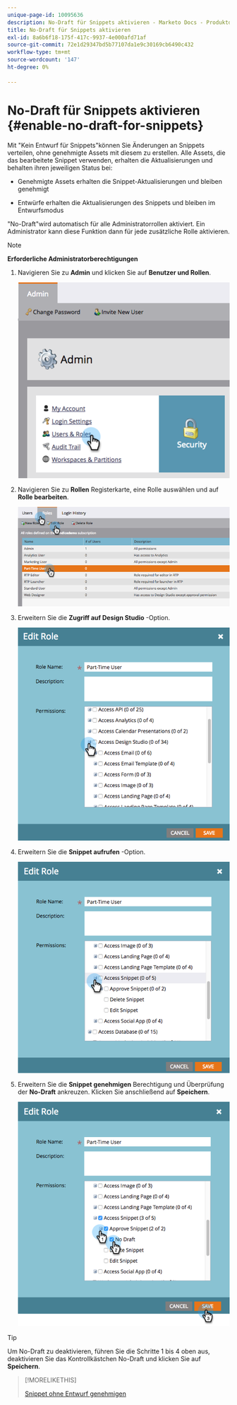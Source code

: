 ```yaml
---
unique-page-id: 10095636
description: No-Draft für Snippets aktivieren - Marketo Docs - Produktdokumentation
title: No-Draft für Snippets aktivieren
exl-id: 8a6b6f18-175f-417c-9937-4e000afd71af
source-git-commit: 72e1d29347bd5b77107da1e9c30169cb6490c432
workflow-type: tm+mt
source-wordcount: '147'
ht-degree: 0%

---
```


# No-Draft für Snippets aktivieren {#enable-no-draft-for-snippets}

Mit &quot;Kein Entwurf für Snippets&quot;können Sie Änderungen an Snippets verteilen, ohne genehmigte Assets mit diesem zu erstellen. Alle Assets, die das bearbeitete Snippet verwenden, erhalten die Aktualisierungen und behalten ihren jeweiligen Status bei:

* Genehmigte Assets erhalten die Snippet-Aktualisierungen und bleiben genehmigt

* Entwürfe erhalten die Aktualisierungen des Snippets und bleiben im Entwurfsmodus

&quot;No-Draft&quot;wird automatisch für alle Administratorrollen aktiviert. Ein Administrator kann diese Funktion dann für jede zusätzliche Rolle aktivieren.

>[!NOTE]
>
>**Erforderliche Administratorberechtigungen**

1. Navigieren Sie zu **Admin** und klicken Sie auf **Benutzer und Rollen**.

   ![](assets/usersandroles.png)

1. Navigieren Sie zu **Rollen** Registerkarte, eine Rolle auswählen und auf **Rolle bearbeiten**.

   ![](assets/editrole2.png)

1. Erweitern Sie die **Zugriff auf Design Studio** -Option.

   ![](assets/expanddesignstudio.png)

1. Erweitern Sie die **Snippet aufrufen** -Option.

   ![](assets/expandsnippet.png)

1. Erweitern Sie die **Snippet genehmigen** Berechtigung und Überprüfung der **No-Draft** ankreuzen. Klicken Sie anschließend auf **Speichern**.

   ![](assets/2017-06-15-10-35-04.png)

>[!TIP]
>
>Um No-Draft zu deaktivieren, führen Sie die Schritte 1 bis 4 oben aus, deaktivieren Sie das Kontrollkästchen No-Draft und klicken Sie auf **Speichern**.

>[!MORELIKETHIS]
>
>[Snippet ohne Entwurf genehmigen](/help/marketo/product-docs/personalization/segmentation-and-snippets/snippets/approve-a-snippet-with-no-draft.md)
